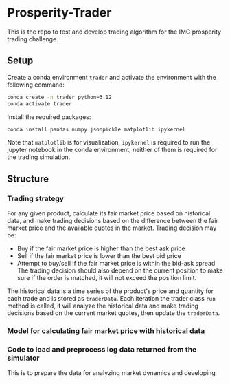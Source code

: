 # Prosperity-Trader
This is the repo to test and develop trading algorithm for the IMC prosperity trading challenge.

## Setup
Create a conda environment `trader` and activate the environment with the following command:
```bash
conda create -n trader python=3.12
conda activate trader
```
Install the required packages:
```bash
conda install pandas numpy jsonpickle matplotlib ipykernel
```
Note that `matplotlib` is for visualization, `ipykernel` is required to run the jupyter notebook in the conda environment, neither of them is required for the trading simulation.

## Structure

### Trading strategy
For any given product, calculate its fair market price based on historical data, and make trading decisions based on the difference between the fair market price and the available quotes in the market.
Trading decision may be:
- Buy if the fair market price is higher than the best ask price
- Sell if the fair market price is lower than the best bid price
- Attempt to buy/sell if the fair market price is within the bid-ask spread
The trading decision should also depend on the current position to make sure if the order is matched, it will not exceed the position limit.

The historical data is a time series of the product's price and quantity for each trade and is stored as `traderData`.
Each iteration the trader class `run` method is called, it will analyze the historical data and make trading decisions based on the current market quotes, then update the `traderData`.

### Model for calculating fair market price with historical data


### Code to load and preprocess log data returned from the simulator
This is to prepare the data for analyzing market dynamics and developing 